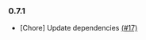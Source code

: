 ### 0.7.1

- [Chore] Update dependencies [(#17)](https://github.com/mjaltamirano/publication-parser/pull/17)

